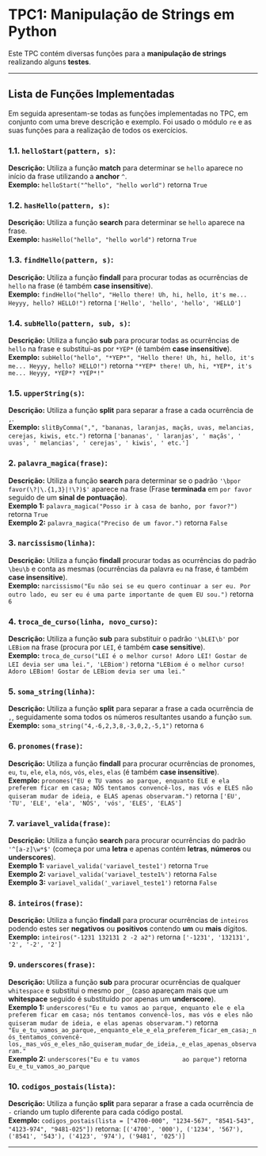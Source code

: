# TPC1: Manipulação de Strings em Python

Este TPC contém diversas funções para a **manipulação de strings** realizando alguns **testes**.

---

## **Lista de Funções Implementadas**

Em seguida apresentam-se todas as funções implementadas no TPC, em conjunto com uma breve descrição e exemplo.
Foi usado o módulo `re` e as suas funções para a realização de todos os exercícios.

### 1.1. **`helloStart(pattern, s)`:**
 **Descrição:** Utiliza a função **match** para determinar se `hello` aparece no início da frase utilizando a **anchor** `^`.  
 **Exemplo:** `helloStart("^hello", "hello world")` retorna `True`

### 1.2. **`hasHello(pattern, s)`:**
 **Descrição:** Utiliza a função **search** para determinar se `hello` aparece na frase.  
 **Exemplo:** `hasHello("hello", "hello world")` retorna `True`

### 1.3. **`findHello(pattern, s)`:**
 **Descrição:** Utiliza a função **findall** para procurar todas as ocurrências de `hello` na frase (é também **case insensitive**).  
 **Exemplo:** `findHello("hello", "Hello there! Uh, hi, hello, it's me... Heyyy, hello? HELLO!")` retorna `['Hello', 'hello', 'hello', 'HELLO']`

### 1.4. **`subHello(pattern, sub, s)`:**
 **Descrição:** Utiliza a função **sub** para procurar todas as ocurrências de `hello` na frase e substitui-as por `*YEP*` (é também **case insensitive**).  
 **Exemplo:** `subHello("hello", "*YEP*", "Hello there! Uh, hi, hello, it's me... Heyyy, hello? HELLO!")` retorna `"*YEP* there! Uh, hi, *YEP*, it's me... Heyyy, *YEP*? *YEP*!"`

### 1.5. **`upperString(s)`:**
 **Descrição:** Utiliza a função **split** para separar a frase a cada ocurrência de `,`.  
 **Exemplo:** `slitByComma(",", "bananas, laranjas, maçãs, uvas, melancias, cerejas, kiwis, etc.")` retorna `['bananas', ' laranjas', ' maçãs', ' uvas', ' melancias', ' cerejas', ' kiwis', ' etc.']`

### 2. **`palavra_magica(frase)`:**
 **Descrição:** Utiliza a função **search** para determinar se o padrão `'\bpor favor(\?|\.{1,3}|!\?)$'` aparece na frase (Frase **terminada** em `por favor` seguido de um **sinal de pontuação**).  
 **Exemplo 1:** `palavra_magica("Posso ir à casa de banho, por favor?")` retorna `True`  
 **Exemplo 2:** `palavra_magica("Preciso de um favor.")` retorna `False`

### 3. **`narcissismo(linha)`:**
 **Descrição:** Utiliza a função **findall** procurar todas as ocurrências do padrão `\beu\b` e conta as mesmas (ocurrências da palavra `eu` na frase, é também **case insensitive**).  
 **Exemplo:** `narcissismo("Eu não sei se eu quero continuar a ser eu. Por outro lado, eu ser eu é uma parte importante de quem EU sou.")` retorna `6`

### 4. **`troca_de_curso(linha, novo_curso)`:**
 **Descrição:** Utiliza a função **sub** para substituir o padrão `'\bLEI\b'` por `LEBiom` na frase (procura por `LEI`, é também **case sensitive**).  
 **Exemplo:** `troca_de_curso("LEI é o melhor curso! Adoro LEI! Gostar de LEI devia ser uma lei.", 'LEBiom')` retorna `"LEBiom é o melhor curso! Adoro LEBiom! Gostar de LEBiom devia ser uma lei."`

### 5. **`soma_string(linha)`:**
 **Descrição:** Utiliza a função **split** para separar a frase a cada ocurrência de `,`, seguidamente soma todos os números resultantes usando a função `sum`.  
 **Exemplo:** `soma_string("4,-6,2,3,8,-3,0,2,-5,1")` retorna `6`

### 6. **`pronomes(frase)`:**
 **Descrição:** Utiliza a função **findall** para procurar ocurrências de pronomes, `eu`, `tu`, `ele`, `ela`, `nós`, `vós`, `eles`, `elas` (é também **case insensitive**).  
 **Exemplo:** `pronomes("EU e TU vamos ao parque, enquanto ELE e ela preferem ficar em casa; NÓS tentamos convencê-los, mas vós e ELES não quiseram mudar de ideia, e ELAS apenas observaram.")` retorna `['EU', 'TU', 'ELE', 'ela', 'NÓS', 'vós', 'ELES', 'ELAS']`

### 7. **`variavel_valida(frase)`:**
 **Descrição:** Utiliza a função **search** para procurar ocurrências do padrão `'^[a-z]\w*$'` (começa por uma **letra** e apenas contém **letras**, **números** ou **underscores**).  
 **Exemplo 1:** `variavel_valida('variavel_teste1')` retorna `True`  
 **Exemplo 2:** `variavel_valida('variavel_teste1%')` retorna `False`  
 **Exemplo 3:** `variavel_valida('_variavel_teste1')` retorna `False`

### 8. **`inteiros(frase)`:**
 **Descrição:** Utiliza a função **findall** para procurar ocurrências de `inteiros` podendo estes ser **negativos** ou **positivos** contendo **um** ou **mais** dígitos.  
 **Exemplo:** `inteiros("-1231 132131 2 -2 a2")` retorna `['-1231', '132131', '2', '-2', '2']`

### 9. **`underscores(frase)`:**
 **Descrição:** Utiliza a função **sub** para procurar ocurrências de qualquer `whitespace` e substitui o mesmo por `_` (caso apareçam mais que um **whitespace** seguido é substituído por apenas um **underscore**).  
 **Exemplo 1:** `underscores("Eu e tu vamos ao parque, enquanto ele e ela preferem ficar em casa; nós tentamos convencê-los, mas vós e eles não quiseram mudar de ideia, e elas apenas observaram.")` retorna `"Eu_e_tu_vamos_ao_parque,_enquanto_ele_e_ela_preferem_ficar_em_casa;_nós_tentamos_convencê-los,_mas_vós_e_eles_não_quiseram_mudar_de_ideia,_e_elas_apenas_observaram."`  
 **Exemplo 2:** `underscores("Eu e tu vamos            ao parque")` retorna `Eu_e_tu_vamos_ao_parque`

### 10. **`codigos_postais(lista)`:**
 **Descrição:** Utiliza a função **split** para separar a frase a cada ocurrência de `-` criando um tuplo diferente para cada código postal.  
 **Exemplo:** `codigos_postais(lista = ["4700-000", "1234-567", "8541-543", "4123-974", "9481-025"])` retorna: `[('4700', '000'), ('1234', '567'), ('8541', '543'), ('4123', '974'), ('9481', '025')]`

---

